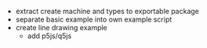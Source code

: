 - extract create machine and types to exportable package
- separate basic example into own example script
- create line drawing example
    - add p5js/q5js
